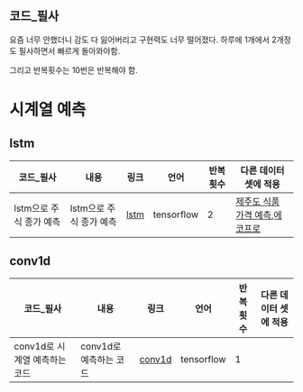 ## 코드_필사

요즘 너무 안했더니 감도 다 잃어버리고 구현력도 너무 떨어졌다. 하루에 1개에서 2개정도 필사하면서 빠르게 돌아와야함.

그리고 반복횟수는 10번은 반복해야 함.

# 시계열 예측

## lstm
|코드_필사| 내용 | 링크 | 언어 | 반복 횟수 |다른 데이터 셋에 적용|
|------|------|------|------|------|------|
|lstm으로 주식 종가 예측|lstm으로 주식 종가 예측|[lstm](https://github.com/stockmanager1/-_-/blob/main/LSTM/lstm_tensorflow.ipynb) |tensorflow|2|[제주도 식품 가격 예측](https://github.com/stockmanager1/-_-/blob/main/LSTM/%EC%A0%9C%EC%A3%BC_%ED%8A%B9%EC%82%B0%EB%AC%BC_%EA%B0%80%EA%B2%A9_%EC%98%88%EC%B8%A1_AI_%EA%B2%BD%EC%A7%84%EB%8C%80%ED%9A%8C_lstm.ipynb),[에코프로](https://github.com/stockmanager1/-_-/blob/main/LSTM/%EC%97%90%EC%BD%94%ED%94%84%EB%A1%9C%EB%A5%BC_lstm%EC%9C%BC%EB%A1%9C_%EC%98%88%EC%B8%A1%ED%95%98%EB%8A%94_%EC%BD%94%EB%93%9C.ipynb)|

## conv1d
|코드_필사| 내용 | 링크 | 언어 | 반복 횟수 |다른 데이터 셋에 적용|
|------|------|------|------|------|------|
|conv1d로 시계열 예측하는 코드|conv1d로 예측하는 코드|[conv1d](https://github.com/stockmanager1/-_-/tree/main/conv1d)|tensorflow|1||
